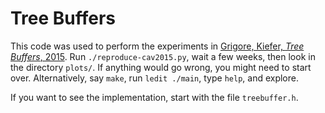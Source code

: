 # Tree Buffers

This code was used to perform the experiments in
  [Grigore, Kiefer, *Tree Buffers*, 2015](http://arxiv.org/abs/1504.04757).
Run `./reproduce-cav2015.py`, wait a few weeks, then look in the directory `plots/`.
If anything would go wrong, you might need to start over.
Alternatively, say `make`, run `ledit ./main`, type `help`, and explore.

If you want to see the implementation, start with the file `treebuffer.h`.
